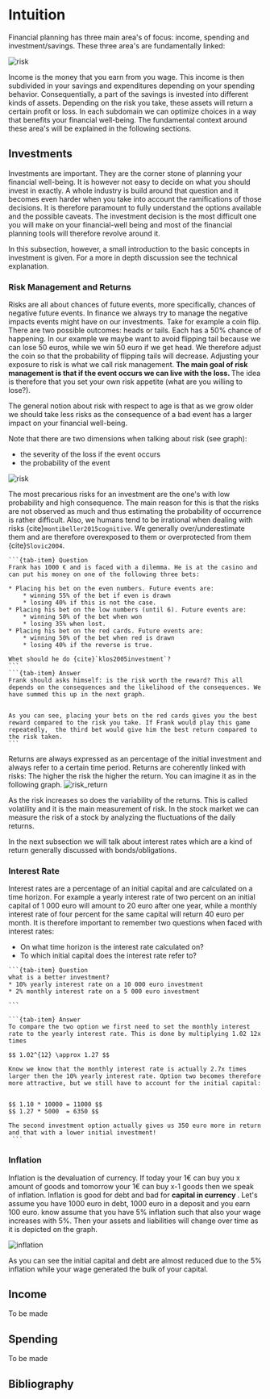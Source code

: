 # Intuition 
Financial planning has three main area's of focus: income, spending and investment/savings. These three area's are fundamentally linked: 



![risk](images/income_Investment_Spending.png)


Income is the money that you earn from you wage. This income is then subdivided in your savings and expenditures depending on your spending behavior. Consequentially, a part of the savings is invested into different kinds of assets. Depending on the risk you take, these assets will return a certain profit or loss. In each subdomain we can optimize choices in a way that benefits your financial well-being. The fundamental context around these area's will be explained in the following sections. 

## Investments 
Investments are important. They are the corner stone of planning your financial well-being. It is however not easy to decide on what you should invest in exactly. A whole industry is build around that question and it becomes even harder when you take into account the ramifications of those decisions. It is therefore paramount to fully understand the options available and the possible caveats. The investment decision is the most difficult one you will make on your financial-well being and most of the financial planning tools will therefore revolve around it. 

In this subsection, however, a small introduction to the basic concepts in investment is given. For a more in depth discussion see the technical explanation.    



### Risk Management and Returns 
Risks are all about chances of future events, more specifically, chances of negative future events. In finance we always try to manage the negative impacts events might have on our investments. Take for example a coin flip. There are two possible outcomes: heads or tails. Each has a 50% chance of happening. In our example we maybe want to avoid flipping tail because we can lose 50 euros, while we win 50 euro if we get head. We therefore adjust the coin so that the probability of flipping tails will decrease. Adjusting your exposure to risk is what we call risk management. <b>The main goal of risk management is that if the event occurs we can live with the loss. </b> The idea is therefore that you set your own risk appetite (what are you willing to lose?). 


The general notion about risk with respect to age is that as we grow older we should take less risks as the consequence of a bad event has a larger impact on your financial well-being. 


Note that there are two dimensions when talking about risk (see graph): 
* the severity of the loss if the event occurs 
* the probability of the event 

![risk](images/risk.svg)



The most precarious risks for an investment are the one's with low probability and high consequence. The main reason for this is that the risks are not observed as much and thus estimating the probability of occurrence is rather difficult. Also, we humans tend to be irrational when dealing with risks {cite}`montibeller2015cognitive`. We generally over/underestimate them and are therefore overexposed to them or overprotected from them {cite}`Slovic2004`.

````{tab-set}
```{tab-item} Question 
Frank has 1000 € and is faced with a dilemma. He is at the casino and can put his money on one of the following three bets: 

* Placing his bet on the even numbers. Future events are: 
    * winning 55% of the bet if even is drawn
    * losing 40% if this is not the case.
* Placing his bet on the low numbers (until 6). Future events are: 
    * winning 50% of the bet when won 
    * losing 35% when lost. 
* Placing his bet on the red cards. Future events are: 
    * winning 50% of the bet when red is drawn
    * losing 40% if the reverse is true. 

Whet should he do {cite}`klos2005investment`? 
```
```{tab-item} Answer 
Frank should asks himself: is the risk worth the reward? This all depends on the consequences and the likelihood of the consequences. We have summed this up in the next graph. 


As you can see, placing your bets on the red cards gives you the best reward compared to the risk you take. If Frank would play this game repeatedly,  the third bet would give him the best return compared to the risk taken. 
```
````
Returns are always expressed as an percentage of the initial investment and always refer to a certain time period.
Returns are coherently linked with risks: The higher the risk the higher the return. You can imagine it as in the following graph. 
![risk_return](images/risk_return.svg)

As the risk increases so does the variability of the returns. This is called volatility and it is the main measurement of risk. In the stock market we can measure the risk of a stock by analyzing the fluctuations of the daily returns. 


In the next subsection we will talk about interest rates which are a kind of return generally discussed with bonds/obligations. 

### Interest Rate 

Interest rates are a percentage of an initial capital and are calculated on a time horizon. For example 
a yearly interest rate of two percent on an initial capital of 1 000 euro will amount to 20 euro after one year, while a monthly interest rate of four percent for the same capital will return 40 euro per month. It is therefore important to remember two questions when faced with interest rates:

* On what time horizon is the interest rate calculated on? 
* To which initial capital does the interest rate refer to?

````{tab-set}
```{tab-item} Question 
what is a better investment? 
* 10% yearly interest rate on a 10 000 euro investment 
* 2% monthly interest rate on a 5 000 euro investment 

```

```{tab-item} Answer 
To compare the two option we first need to set the monthly interest rate to the yearly interest rate. This is done by multiplying 1.02 12x times 

$$ 1.02^{12} \approx 1.27 $$ 

Know we know that the monthly interest rate is actually 2.7x times larger then the 10% yearly interest rate. Option two becomes therefore more attractive, but we still have to account for the initial capital: 


$$ 1.10 * 10000 = 11000 $$ 
$$ 1.27 * 5000  = 6350 $$

The second investment option actually gives us 350 euro more in return and that with a lower initial investment! 
 ``` 
````



### Inflation 

Inflation is the devaluation of currency. If today your 1€ can buy you x amount of goods and tomorrow your 1€ can buy x-1 goods then we speak of inflation. Inflation is good for debt and bad for <b>capital in currency </b>. Let's assume you have 1000 euro in debt, 1000 euro in a deposit and you earn 100 euro. know assume that you have 5% inflation such that also your wage increases with 5%. Then your assets and liabilities will change over time as it is depicted on the graph. 

![inflation](images/plot_inflation_explained.png)

As you can see the initial capital and debt are almost reduced due to the 5% inflation while your wage generated the bulk of your capital. 





## Income 
To be made 

## Spending 
To be made


## Bibliography 
```{bibliography}
```